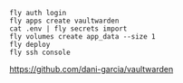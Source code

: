 ```
fly auth login
fly apps create vaultwarden
cat .env | fly secrets import
fly volumes create app_data --size 1
fly deploy
fly ssh console
```

https://github.com/dani-garcia/vaultwarden

